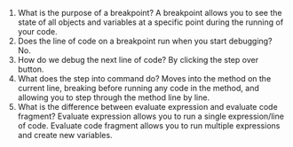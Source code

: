 1. What is the purpose of a breakpoint?
A breakpoint allows you to see the state of all objects and variables at a specific point during the running of your code.
2. Does the line of code on a breakpoint run when you start debugging?
No.
3. How do we debug the next line of code?
By clicking the step over button.
4. What does the step into command do?
Moves into the method on the current line, breaking before running any code in the method, and allowing you to step through the method line by line.
5. What is the difference between evaluate expression and evaluate code fragment?
Evaluate expression allows you to run a single expression/line of code. Evaluate code fragment allows you to run multiple expressions and create new variables.
